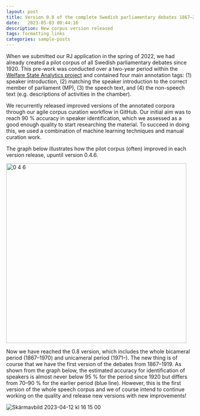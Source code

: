 ```yaml
---
layout: post
title: Version 0.8 of the complete Swedish parliamentary debates 1867–2022 has been released
date:   2023-05-03 00:44:16
description: New corpus version released 
tags: formatting links
categories: sample-posts
---
```


When we submitted our RJ application in the spring of 2022, we had already created a pilot corpus of all Swedish parliamentary debates since 1920. This pre-work was conducted over a two-year period within the [Welfare State Analytics project](https://www.westac.se/en/) and contained four main annotation tags: (1) speaker introduction, (2) matching the speaker introduction to the correct member of parliament (MP), (3) the speech text, and (4) the non-speech text (e.g. descriptions of activities in the chamber). 
 
We recurrently released improved versions of the annotated corpora through our agile corpus curation workflow in GitHub. Our initial aim was to reach 90 % accuracy in speaker identification, which we assessed as a good enough quality to start researching the material. To succeed in doing this, we used a combination of machine learning techniques and manual curation work.
 
The graph below illustrates how the pilot corpus (often) improved in each version release, upuntil version 0.4.6.
 
<img width="484" alt="0 4 6" src="https://user-images.githubusercontent.com/15212990/235862300-e0241c50-467d-45fe-aa16-ee8e610d7db1.png">

Now we have reached the 0.8 version, which includes the whole bicameral period (1867–1970) and unicameral period (1971–). The new thing is of course that we have the first version of the debates from 1867–1919. As shown from the graph below, the estimated accuracy for identification of speakers is almost never below 95 % for the period since 1920 but differs from 70–90 % for the earlier period (blue line). However, this is the first version of the whole speech corpus and we of course intend to continue working on the quality and release new versions with new improvements!

![Skärmavbild 2023-04-12 kl  16 15 00](https://user-images.githubusercontent.com/15212990/235863022-0b0bae1a-f5aa-441a-a836-f7482a46d007.png)
